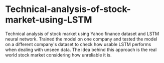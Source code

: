 # Technical-analysis-of-stock-market-using-LSTM
Technical analysis of stock market using Yahoo finance dataset and LSTM neural network.
Trained the model on one company and tested the model on a different company's dataset to check how usable LSTM performs when dealing with unseen data.
The idea behind this approach is the real world stock market considering how unreliable it is.
